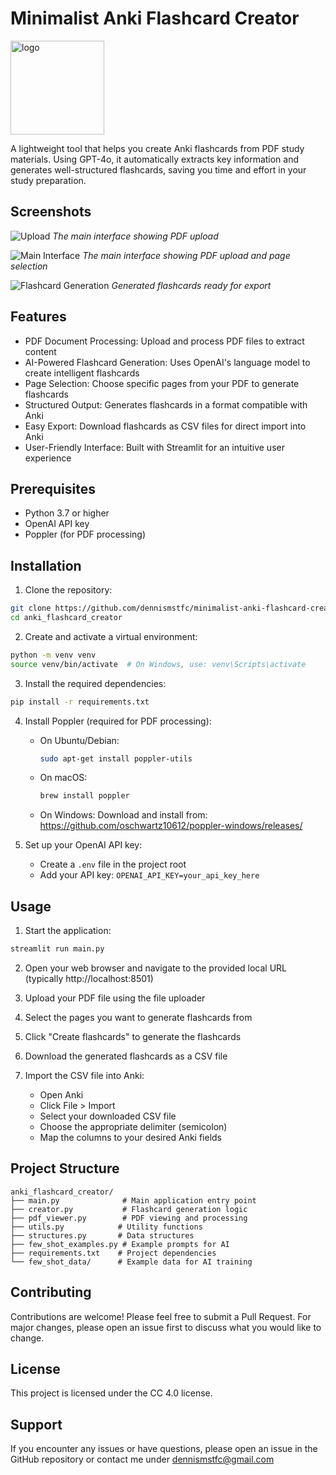 # Minimalist Anki Flashcard Creator

<img src="docs/logo.png" alt="logo" width="150"/>

A lightweight tool that helps you create Anki flashcards from PDF study materials. Using GPT-4o, it automatically extracts key information and generates well-structured flashcards, saving you time and effort in your study preparation.

## Screenshots
![Upload](docs/screenshots/start.png)
*The main interface showing PDF upload*

![Main Interface](docs/screenshots/selection.png)
*The main interface showing PDF upload and page selection*


![Flashcard Generation](docs/screenshots/results.png)
*Generated flashcards ready for export*

## Features

- PDF Document Processing: Upload and process PDF files to extract content
- AI-Powered Flashcard Generation: Uses OpenAI's language model to create intelligent flashcards
- Page Selection: Choose specific pages from your PDF to generate flashcards
- Structured Output: Generates flashcards in a format compatible with Anki
- Easy Export: Download flashcards as CSV files for direct import into Anki
- User-Friendly Interface: Built with Streamlit for an intuitive user experience

## Prerequisites

- Python 3.7 or higher
- OpenAI API key
- Poppler (for PDF processing)

## Installation

1. Clone the repository:
```bash
git clone https://github.com/dennismstfc/minimalist-anki-flashcard-creator.git
cd anki_flashcard_creator
```

2. Create and activate a virtual environment:
```bash
python -m venv venv
source venv/bin/activate  # On Windows, use: venv\Scripts\activate
```

3. Install the required dependencies:
```bash
pip install -r requirements.txt
```

4. Install Poppler (required for PDF processing):
   - On Ubuntu/Debian:
     ```bash
     sudo apt-get install poppler-utils
     ```
   - On macOS:
     ```bash
     brew install poppler
     ```
   - On Windows:
     Download and install from: https://github.com/oschwartz10612/poppler-windows/releases/

5. Set up your OpenAI API key:
   - Create a `.env` file in the project root
   - Add your API key: `OPENAI_API_KEY=your_api_key_here`

## Usage

1. Start the application:
```bash
streamlit run main.py
```

2. Open your web browser and navigate to the provided local URL (typically http://localhost:8501)

3. Upload your PDF file using the file uploader

4. Select the pages you want to generate flashcards from

5. Click "Create flashcards" to generate the flashcards

6. Download the generated flashcards as a CSV file

7. Import the CSV file into Anki:
   - Open Anki
   - Click File > Import
   - Select your downloaded CSV file
   - Choose the appropriate delimiter (semicolon)
   - Map the columns to your desired Anki fields

## Project Structure

```
anki_flashcard_creator/
├── main.py              # Main application entry point
├── creator.py           # Flashcard generation logic
├── pdf_viewer.py        # PDF viewing and processing
├── utils.py            # Utility functions
├── structures.py       # Data structures
├── few_shot_examples.py # Example prompts for AI
├── requirements.txt    # Project dependencies
└── few_shot_data/      # Example data for AI training
```

## Contributing

Contributions are welcome! Please feel free to submit a Pull Request. For major changes, please open an issue first to discuss what you would like to change.

## License
This project is licensed under the CC 4.0 license.

## Support

If you encounter any issues or have questions, please open an issue in the GitHub repository or contact me under dennismstfc@gmail.com
